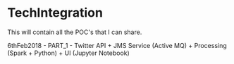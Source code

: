 # TechIntegration
This will contain all the POC's that I can share.


6thFeb2018 - PART_1 - Twitter API + JMS Service (Active MQ) + Processing (Spark + Python) + UI (Jupyter Notebook)
